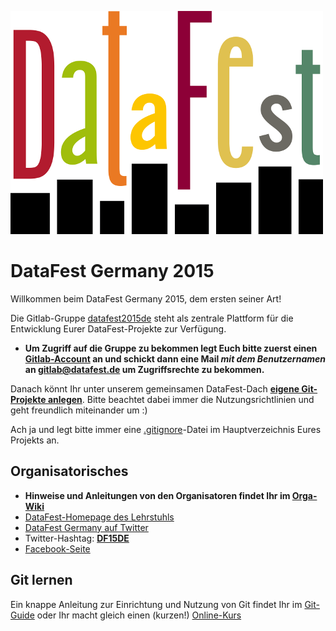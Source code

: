 ![DataFest](img/Datafest_small.png)

# DataFest Germany 2015
Willkommen beim DataFest Germany 2015, dem ersten seiner Art!

Die Gitlab-Gruppe [datafest2015de](https://gitlab.com/groups/datafest15de) steht 
als zentrale Plattform für die Entwicklung Eurer DataFest-Projekte zur Verfügung.

- **Um Zugriff auf die Gruppe zu bekommen legt Euch bitte zuerst einen
[Gitlab-Account](https://gitlab.com/users/sign_in) an und schickt dann eine Mail
*mit dem Benutzernamen* an gitlab@datafest.de um Zugriffsrechte zu bekommen.**

Danach könnt Ihr unter unserem gemeinsamen DataFest-Dach **[eigene Git-Projekte 
anlegen](https://gitlab.com/projects/new?namespace_id=132941)**. Bitte beachtet 
dabei immer die Nutzungsrichtlinien und geht freundlich miteinander um :) 

Ach ja und legt bitte immer eine [.gitignore](./.gitignore)-Datei im 
Hauptverzeichnis Eures Projekts an.

## Organisatorisches
- **Hinweise und Anleitungen von den Organisatoren findet Ihr im 
[Orga-Wiki](https://gitlab.com/datafest15de/orga/wikis/home)**
- [DataFest-Homepage des Lehrstuhls](http://sswml.uni-mannheim.de/Teaching/DataFest%20Germany/)
- [DataFest Germany auf Twitter](https://twitter.com/DataFestGermany)
- Twitter-Hashtag: **[DF15DE](https://twitter.com/hashtag/DF15DE?src=hash)**
- [Facebook-Seite](https://www.facebook.com/groups/DataFestGermany/)

## Git lernen
Ein knappe Anleitung zur Einrichtung und Nutzung von Git findet Ihr im 
[Git-Guide](http://rogerdudler.github.io/git-guide/index.de.html) oder Ihr macht
gleich einen (kurzen!) [Online-Kurs](https://try.github.io/)